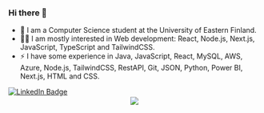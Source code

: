 ###     Hi there 👋

<!--
**Si1ex/Si1ex** is a ✨ _special_ ✨ repository because its `README.md` (this file) appears on your GitHub profile.

Here are some ideas to get you started:

- 🔭 I’m currently working on ...
- 🌱 I’m currently learning ...
- 👯 I’m looking to collaborate on ...
- 🤔 I’m looking for help with ...
- 💬 Ask me about ...
- 📫 How to reach me: ...
- 😄 Pronouns: ...
 Fun fact: ...
-->
- 📙 I am a Computer Science student at the University of Eastern Finland.
- 👨‍💻 I am mostly interested in Web development: React, Node.js, Next.js, JavaScript, TypeScript and TailwindCSS.
- ⚡ I have some experience in Java, JavaScript, React, MySQL, AWS, Azure, Node.js, TailwindCSS, RestAPI, Git, JSON, Python, Power BI, Next.js, HTML and CSS.

<div id="linkedin">
  <a href="https://www.linkedin.com/in/danielkurhinen/">
    <img src="https://img.shields.io/badge/LinkedIn-blue?style=flat&logo=linkedin&logoColor=white" alt="LinkedIn Badge"/>
  </a>
 </div>
 <div>
  <a href="https://github.com/antonkomarev/github-profile-views-counter">
    <img src="https://komarev.com/ghpvc/?username=Si1ex" alt=""/>
  </a>
 </div>
<p align="center" style="font-size:10%;">
  <a href="github-readme-stats.vercel.app"><img src="https://github-readme-stats.vercel.app/api/top-langs/?username=Si1ex&theme=tokyonight" alt="" /></a>
  <a> </a>
  <a href="https://github.com/anuraghazra/github-readme-stats"><img src="https://github-readme-stats.vercel.app/api?username=Si1ex&theme=vision-friendly-dark&show_icons=true"/></a>
</p>
<p align="center">
    <a href="https://streak-stats.demolab.com"><img src="https://streak-stats.demolab.com/?user=Si1ex&theme=dark" alt="" /></a>
</p>
